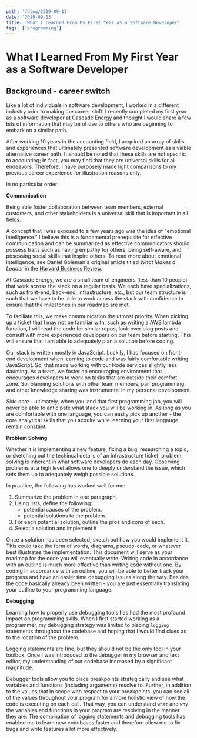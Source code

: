 ```yaml
---
path: '/blog/2019-09-13'
date: '2019-09-13'
title: 'What I Learned From My First Year as a Software Developer'
tags: ['programming']
---
```


# What I Learned From My First Year as a Software Developer

## Background - career switch

Like a lot of individuals in software development, I worked in a different industry prior to making the career shift. I recently completed my first year as a software developer at Cascade Energy and thought I would share a few bits of information that may be of use to others who are beginning to embark on a similar path.

After working 10 years in the accounting field, I acquired an array of skills and experiences that ultimately presented software development as a viable alternative career path. It should be noted that these skills are not specific to accounting; in fact, you may find that they are universal skills for all endeavors. Therefore, I have purposely made light comparisons to my previous career experience for illustration reasons only.

In no particular order:

**Communication**

Being able foster collaboration between team members, external customers, and other stakeholders is a universal skill that is important in all fields.

A concept that I was exposed to a few years ago was the idea of "emotional intelligence." I believe this is a fundamental prerequisite for effective communication and can be summarized as effective communicators should possess traits such as having empathy for others, being self-aware, and posessing social skills that inspire others. To read more about emotional intelligence, see Daniel Goleman's original article titled _What Makes a Leader_ in the [Harvard Business Review](https://hbr.org/2004/01/what-makes-a-leader).

At Cascade Energy, we are a small team of engineers (less than 10 people) that work across the stack on a regular basis. We each have specializations, such as front-end, back-end, infrastructure, etc., but our team structure is such that we have to be able to work across the stack with confidence to ensure that the milestones in our roadmap are met.

To faciliate this, we make communication the utmost priority. When picking up a ticket that I may not be familiar with, such as writing a AWS lambda function, I will read the code for similar repos, look over blog posts and consult with more experienced developers on our team before starting. This will ensure that I am able to adequately plan a solution before coding.

Our stack is written mostly in JavaScript. Luckily, I had focused on front-end development when learning to code and was fairly comfortable writing JavaScript. So, that made working with our Node services slightly less daunting. As a team, we foster an encouraging environment that encourages developers to work on tasks that are outside their comfort zone. So, planning solutions with other team members, pair programming, and other knowledge sharing was instrumental in my personal development.

_Side note_ - ultimately, when you land that first programming job, you will never be able to anticipate what stack you will be working in. As long as you are comfortable with one language, you can easily pick up another - the core analytical skills that you acquire while learning your first langauge remain constant.

**Problem Solving**

Whether it is implementing a new feature, fixing a bug, researching a topic, or sketching out the techincal details of an infrastructure ticket, problem solving is inherent in what software developers do each day. Observing problems at a high level allows one to deeply understand the issue, which sets them up to adequately weigh possible solutions.

In practice, the following has worked well for me:

1. Summarize the problem in one paragraph.
2. Using lists, define the following:
   - potential causes of the problem.
   - potential solutions to the problem.
3. For each potential solution, outline the pros and cons of each.
4. Select a solution and implement it

Once a solution has been selected, sketch out how you would implement it. This could take the form of words, diagrams, pseudo-code, or whatever best illustrates the implementation. This document will serve as your roadmap for the code you will eventually write. Writing code in accordance with an outline is much more effective than writing code without one. By coding in accordance with an outline, you will be able to better track your progress and have an easier time debugging issues along the way. Besides, the code basically already been written - you are just essentially translating your outline to your programming language.

**Debugging**

Learning how to properly use debugging tools has had the most profound impact on programming skills. When I first started working as a programmer, my debugging strategy was limited to placing `logging` statements throughout the codebase and hoping that I would find clues as to the location of the problem.

Logging statements are fine, but they should not be the only tool in your toolbox. Once I was introduced to the debugger in my browser and text editor, my understanding of our codebase increased by a significant magnitude.

Debugger tools allow you to place breakpoints strategically and see what variables and functions (including arguments) resolve to. Further, in addition to the values that in scope with respect to your breakpoints, you can see all of the values throughout your program for a more holistic view of how the code is executing on each call. That way, you can understand `what` and `why` the variables and functions in your program are resolving in the manner they are. The combination of logging statements and debugging tools has enabled me to learn new codebases faster and therefore allow me to fix bugs and write features a lot more effectively.
